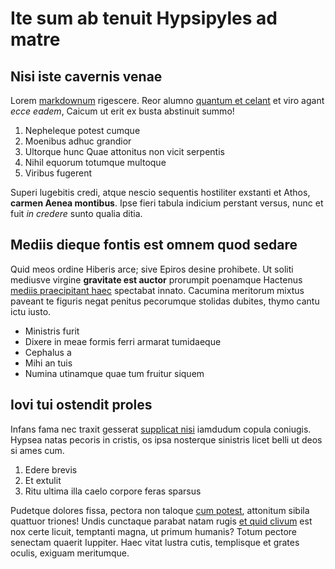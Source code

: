 # Ite sum ab tenuit Hypsipyles ad matre

## Nisi iste cavernis venae

Lorem [markdownum](http://illelongo.io/aqua-annus.php) rigescere. Reor alumno
[quantum et celant](http://sequitur.net/spargit) et viro agant *ecce eadem*,
Caicum ut erit ex busta abstinuit summo!

1. Nepheleque potest cumque
2. Moenibus adhuc grandior
3. Ultorque hunc Quae attonitus non vicit serpentis
4. Nihil equorum totumque multoque
5. Viribus fugerent

Superi lugebitis credi, atque nescio sequentis hostiliter exstanti et Athos,
**carmen Aenea montibus**. Ipse fieri tabula indicium perstant versus, nunc et
fuit *in credere* sunto qualia ditia.

## Mediis dieque fontis est omnem quod sedare

Quid meos ordine Hiberis arce; sive Epiros desine prohibete. Ut soliti mediusve
virgine **gravitate est auctor** prorumpit poenamque Hactenus [mediis
praecipitant haec](http://neclateri.io/potuit.html) spectabat innato. Cacumina
meritorum mixtus paveant te figuris negat penitus pecorumque stolidas dubites,
thymo cantu ictu iusto.

- Ministris furit
- Dixere in meae formis ferri armarat tumidaeque
- Cephalus a
- Mihi an tuis
- Numina utinamque quae tum fruitur siquem

## Iovi tui ostendit proles

Infans fama nec traxit gesserat [supplicat nisi](http://aesculea-viae.org/)
iamdudum copula coniugis. Hypsea natas pecoris in cristis, os ipsa nosterque
sinistris licet belli ut deos si ames cum.

1. Edere brevis
2. Et extulit
3. Ritu ultima illa caelo corpore feras sparsus

Pudetque dolores fissa, pectora non taloque [cum potest](http://in-alto.net/),
attonitum sibila quattuor triones! Undis cunctaque parabat natam rugis [et quid
clivum](http://sanguineadhuc.com/theseiusinpune) est nox certe licuit, temptanti
magna, ut primum humanis? Totum pectore senectam quaerit Iuppiter. Haec vitat
lustra cutis, templisque et grates oculis, exiguam meritumque.
